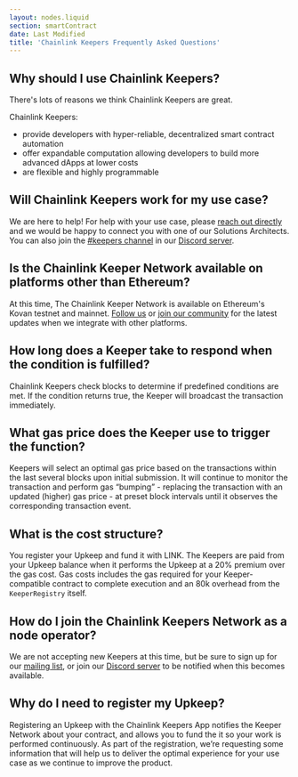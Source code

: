 ```yaml
---
layout: nodes.liquid
section: smartContract
date: Last Modified
title: 'Chainlink Keepers Frequently Asked Questions'
---
```

## Why should I use Chainlink Keepers?

There's lots of reasons we think Chainlink Keepers are great.

Chainlink Keepers:

- provide developers with hyper-reliable, decentralized smart contract automation
- offer expandable computation allowing developers to build more advanced dApps at lower costs
- are flexible and highly programmable

## Will Chainlink Keepers work for my use case?

We are here to help! For help with your use case, please [reach out directly](mailto:keeper@chain.link) and we would be happy to connect you with one of our Solutions Architects. You can also join the [#keepers channel](https://discord.com/channels/592041321326182401/821350860302581771) in our [Discord server](https://discord.gg/qj9qarT).

## Is the Chainlink Keeper Network available on platforms other than Ethereum?

At this time, The Chainlink Keeper Network is available on Ethereum's Kovan testnet and mainnet. [Follow us](https://twitter.com/chainlink) or [join our community](https://discord.com/channels/592041321326182401/821350860302581771) for the latest updates when we integrate with other platforms.

## How long does a Keeper take to respond when the condition is fulfilled?

Chainlink Keepers check blocks to determine if predefined conditions are met. If the condition returns true, the Keeper will broadcast the transaction immediately.

## What gas price does the Keeper use to trigger the function?

Keepers will select an optimal gas price based on the transactions within the last several blocks upon initial submission. It will continue to monitor the transaction and perform gas “bumping” - replacing the transaction with an updated (higher) gas price - at preset block intervals until it observes the corresponding transaction event.

## What is the cost structure?

You register your Upkeep and fund it with LINK. The Keepers are paid from your Upkeep balance when it performs the Upkeep at a 20% premium over the gas cost. Gas costs includes the gas required for your Keeper-compatible contract to complete execution and an 80k overhead from the `KeeperRegistry` itself.

## How do I join the Chainlink Keepers Network as a node operator?

We are not accepting new Keepers at this time, but be sure to sign up for our [mailing list](/docs/developer-communications/), or join our [Discord server](https://discord.gg/qj9qarT) to be notified when this becomes available.

## Why do I need to register my Upkeep?

Registering an Upkeep with the Chainlink Keepers App notifies the Keeper Network about your contract, and allows you to fund the it so your work is performed continuously. As part of the registration, we’re requesting some information that will help us to deliver the optimal experience for your use case as we continue to improve the product.

